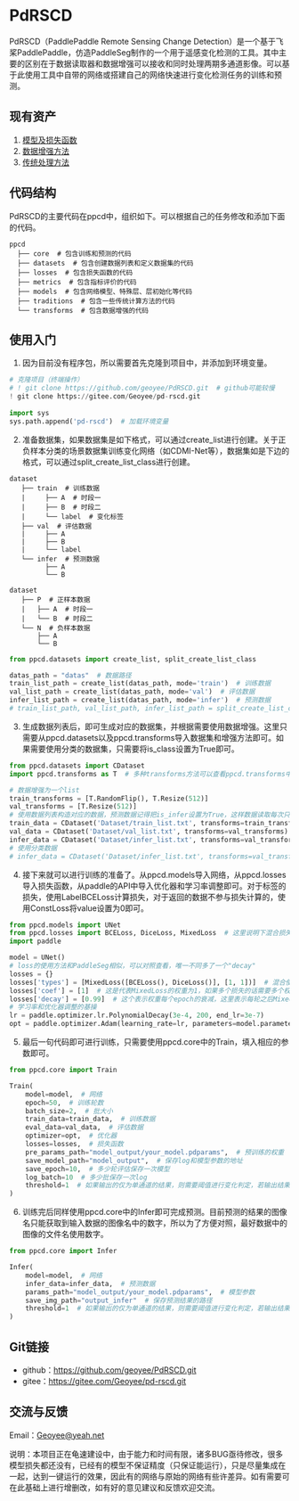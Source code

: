 # PdRSCD

PdRSCD（PaddlePaddle Remote Sensing Change Detection）是一个基于飞桨PaddlePaddle，仿造PaddleSeg制作的一个用于遥感变化检测的工具。其中主要的区别在于数据读取器和数据增强可以接收和同时处理两期多通道影像。可以基于此使用工具中自带的网络或搭建自己的网络快速进行变化检测任务的训练和预测。

## 现有资产

1. [模型及损失函数](ppcd/models/README.md)
2. [数据增强方法](ppcd/transforms/README.md)
3. [传统处理方法](ppcd/traditions/README.md)

## 代码结构

PdRSCD的主要代码在ppcd中，组织如下。可以根据自己的任务修改和添加下面的代码。

```
ppcd
  ├── core  # 包含训练和预测的代码
  ├── datasets  # 包含创建数据列表和定义数据集的代码
  ├── losses  # 包含损失函数的代码
  ├── metrics  # 包含指标评价的代码
  ├── models  # 包含网络模型、特殊层、层初始化等代码
  ├── traditions  # 包含一些传统计算方法的代码
  └── transforms  # 包含数据增强的代码
```

## 使用入门

1. 因为目前没有程序包，所以需要首先克隆到项目中，并添加到环境变量。

```python
# 克隆项目（终端操作）
# ! git clone https://github.com/geoyee/PdRSCD.git  # github可能较慢
! git clone https://gitee.com/Geoyee/pd-rscd.git
    
import sys
sys.path.append('pd-rscd')  # 加载环境变量
```

2. 准备数据集，如果数据集是如下格式，可以通过create_list进行创建。关于正负样本分类的场景数据集训练变化网络（如CDMI-Net等），数据集如是下边的格式，可以通过split_create_list_class进行创建。

```
dataset
   ├── train  # 训练数据
   |     ├── A  # 时段一
   |     ├── B  # 时段二
   |     └── label  # 变化标签
   ├── val  # 评估数据
   |     ├── A
   |     ├── B
   |     └── label
   └── infer  # 预测数据
         ├── A
         └── B
         
dataset
   ├── P  # 正样本数据
   |   ├── A  # 时段一
   |   └── B  # 时段二
   └── N  # 负样本数据
       ├── A
       └── B
```

```python
from ppcd.datasets import create_list, split_create_list_class

datas_path = "datas"  # 数据路径
train_list_path = create_list(datas_path, mode='train')  # 训练数据
val_list_path = create_list(datas_path, mode='val')  # 评估数据
infer_list_path = create_list(datas_path, mode='infer')  # 预测数据
# train_list_path, val_list_path, infer_list_path = split_create_list_class('testDataset')
```

3. 生成数据列表后，即可生成对应的数据集，并根据需要使用数据增强。这里只需要从ppcd.datasets以及ppcd.transforms导入数据集和增强方法即可。如果需要使用分类的数据集，只需要将is_class设置为True即可。

```python
from ppcd.datasets import CDataset
import ppcd.transforms as T  # 多种transforms方法可以查看ppcd.transforms中

# 数据增强为一个list
train_transforms = [T.RandomFlip(), T.Resize(512)]
val_transforms = [T.Resize(512)]
# 使用数据列表构造对应的数据，预测数据记得把is_infer设置为True，这样数据读取每次只返回两张图片（没有label）
train_data = CDataset('Dataset/train_list.txt', transforms=train_transforms)
val_data = CDataset('Dataset/val_list.txt', transforms=val_transforms)
infer_data = CDataset('Dataset/infer_list.txt', transforms=val_transforms, is_infer=True)
# 使用分类数据
# infer_data = CDataset('Dataset/infer_list.txt', transforms=val_transforms, is_infer=True, is_class=True)
```

4. 接下来就可以进行训练的准备了。从ppcd.models导入网络，从ppcd.losses导入损失函数，从paddle的API中导入优化器和学习率调整即可。对于标签的损失，使用LabelBCELoss计算损失，对于返回的数据不参与损失计算的，使用ConstLoss将value设置为0即可。

```python
from ppcd.models import UNet
from ppcd.losses import BCELoss, DiceLoss, MixedLoss  # 这里说明下混合损失怎么构造
import paddle

model = UNet()
# loss的使用方法和PaddleSeg相似，可以对照查看，唯一不同多了一个"decay"
losses = {}
losses['types'] = [MixedLoss([BCELoss(), DiceLoss()], [1, 1])]  # 混合使用BCE和Dice两个损失，各自的权重都为1
losses['coef'] = [1]  # 这是代表MixedLoss的权重为1，如果多个损失的话需要多个权重
losses['decay'] = [0.99]  # 这个表示权重每个epoch的衰减，这里表示每轮之后MixedLoss的权重衰减为原来的0.99
# 学习率和优化器调整的基操
lr = paddle.optimizer.lr.PolynomialDecay(3e-4, 200, end_lr=3e-7)
opt = paddle.optimizer.Adam(learning_rate=lr, parameters=model.parameters())
```

5. 最后一句代码即可进行训练，只需要使用ppcd.core中的Train，填入相应的参数即可。

```python
from ppcd.core import Train

Train(
    model=model,  # 网络
    epoch=50,  # 训练轮数
    batch_size=2,  # 批大小
    train_data=train_data,  # 训练数据
    eval_data=val_data,  # 评估数据
    optimizer=opt,  # 优化器
    losses=losses,  # 损失函数
    pre_params_path="model_output/your_model.pdparams",  # 预训练的权重
    save_model_path="model_output",  # 保存log和模型参数的地址
    save_epoch=10,  # 多少轮评估保存一次模型
    log_batch=10  # 多少批保存一次log
    threshold=1  # 如果输出的仅为单通道的结果，则需要阈值进行变化判定，若输出结果大于等于两个通道，则该参数无效
)
```

6. 训练完后同样使用ppcd.core中的Infer即可完成预测。目前预测的结果的图像名只能获取到输入数据的图像名中的数字，所以为了方便对照，最好数据中的图像的文件名使用数字。

```python
from ppcd.core import Infer

Infer(
    model=model,  # 网络
    infer_data=infer_data,  # 预测数据
    params_path="model_output/your_model.pdparams",  # 模型参数
    save_img_path="output_infer"  # 保存预测结果的路径
    threshold=1  # 如果输出的仅为单通道的结果，则需要阈值进行变化判定，若输出结果大于等于两个通道，则该参数无效
)
```

## Git链接

- github：https://github.com/geoyee/PdRSCD.git
- gitee：https://gitee.com/Geoyee/pd-rscd.git

## 交流与反馈

Email：Geoyee@yeah.net

说明：本项目正在龟速建设中，由于能力和时间有限，诸多BUG亟待修改，很多模型损失都还没有，已经有的模型不保证精度（只保证能运行），只是尽量集成在一起，达到一键运行的效果，因此有的网络与原始的网络有些许差异。如有需要可在此基础上进行增删改，如有好的意见建议和反馈欢迎交流。